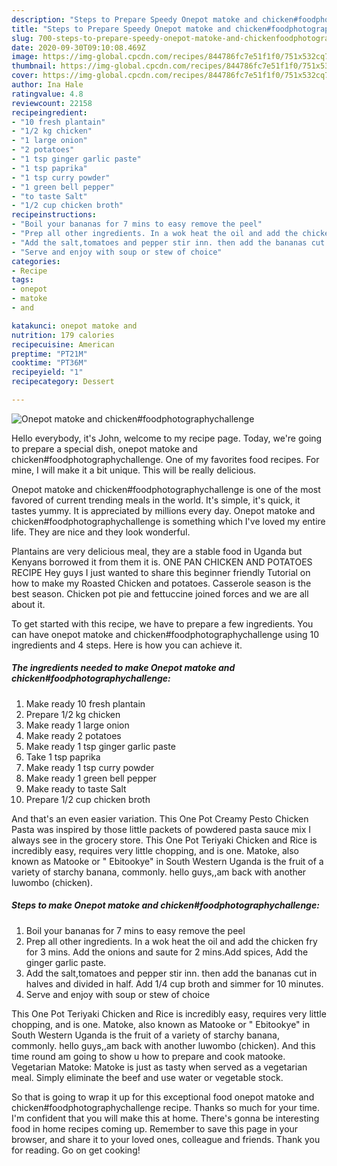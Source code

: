 ```yaml
---
description: "Steps to Prepare Speedy Onepot matoke and chicken#foodphotographychallenge"
title: "Steps to Prepare Speedy Onepot matoke and chicken#foodphotographychallenge"
slug: 700-steps-to-prepare-speedy-onepot-matoke-and-chickenfoodphotographychallenge
date: 2020-09-30T09:10:08.469Z
image: https://img-global.cpcdn.com/recipes/844786fc7e51f1f0/751x532cq70/onepot-matoke-and-chickenfoodphotographychallenge-recipe-main-photo.jpg
thumbnail: https://img-global.cpcdn.com/recipes/844786fc7e51f1f0/751x532cq70/onepot-matoke-and-chickenfoodphotographychallenge-recipe-main-photo.jpg
cover: https://img-global.cpcdn.com/recipes/844786fc7e51f1f0/751x532cq70/onepot-matoke-and-chickenfoodphotographychallenge-recipe-main-photo.jpg
author: Ina Hale
ratingvalue: 4.8
reviewcount: 22158
recipeingredient:
- "10 fresh plantain"
- "1/2 kg chicken"
- "1 large onion"
- "2 potatoes"
- "1 tsp ginger garlic paste"
- "1 tsp paprika"
- "1 tsp curry powder"
- "1 green bell pepper"
- "to taste Salt"
- "1/2 cup chicken broth"
recipeinstructions:
- "Boil your bananas for 7 mins to easy remove the peel"
- "Prep all other ingredients. In a wok heat the oil and add the chicken fry for 3 mins. Add the onions and saute for 2 mins.Add spices, Add the ginger garlic paste."
- "Add the salt,tomatoes and pepper stir inn. then add the bananas cut in halves and divided in half. Add 1/4 cup broth and simmer for 10 minutes."
- "Serve and enjoy with soup or stew of choice"
categories:
- Recipe
tags:
- onepot
- matoke
- and

katakunci: onepot matoke and 
nutrition: 179 calories
recipecuisine: American
preptime: "PT21M"
cooktime: "PT36M"
recipeyield: "1"
recipecategory: Dessert

---
```



![Onepot matoke and chicken#foodphotographychallenge](https://img-global.cpcdn.com/recipes/844786fc7e51f1f0/751x532cq70/onepot-matoke-and-chickenfoodphotographychallenge-recipe-main-photo.jpg)

Hello everybody, it's John, welcome to my recipe page. Today, we're going to prepare a special dish, onepot matoke and chicken#foodphotographychallenge. One of my favorites food recipes. For mine, I will make it a bit unique. This will be really delicious.

Onepot matoke and chicken#foodphotographychallenge is one of the most favored of current trending meals in the world. It's simple, it's quick, it tastes yummy. It is appreciated by millions every day. Onepot matoke and chicken#foodphotographychallenge is something which I've loved my entire life. They are nice and they look wonderful.

Plantains are very delicious meal, they are a stable food in Uganda but Kenyans borrowed it from them it is. ONE PAN CHICKEN AND POTATOES RECIPE Hey guys I just wanted to share this beginner friendly Tutorial on how to make my Roasted Chicken and potatoes. Casserole season is the best season. Chicken pot pie and fettuccine joined forces and we are all about it.


To get started with this recipe, we have to prepare a few ingredients. You can have onepot matoke and chicken#foodphotographychallenge using 10 ingredients and 4 steps. Here is how you can achieve it.

<!--inarticleads1-->

##### The ingredients needed to make Onepot matoke and chicken#foodphotographychallenge:

1. Make ready 10 fresh plantain
1. Prepare 1/2 kg chicken
1. Make ready 1 large onion
1. Make ready 2 potatoes
1. Make ready 1 tsp ginger garlic paste
1. Take 1 tsp paprika
1. Make ready 1 tsp curry powder
1. Make ready 1 green bell pepper
1. Make ready to taste Salt
1. Prepare 1/2 cup chicken broth


And that&#39;s an even easier variation. This One Pot Creamy Pesto Chicken Pasta was inspired by those little packets of powdered pasta sauce mix I always see in the grocery store. This One Pot Teriyaki Chicken and Rice is incredibly easy, requires very little chopping, and is one. Matoke, also known as Matooke or &#34; Ebitookye&#34; in South Western Uganda is the fruit of a variety of starchy banana, commonly. hello guys,,am back with another luwombo (chicken). 

<!--inarticleads2-->

##### Steps to make Onepot matoke and chicken#foodphotographychallenge:

1. Boil your bananas for 7 mins to easy remove the peel
1. Prep all other ingredients. In a wok heat the oil and add the chicken fry for 3 mins. Add the onions and saute for 2 mins.Add spices, Add the ginger garlic paste.
1. Add the salt,tomatoes and pepper stir inn. then add the bananas cut in halves and divided in half. Add 1/4 cup broth and simmer for 10 minutes.
1. Serve and enjoy with soup or stew of choice


This One Pot Teriyaki Chicken and Rice is incredibly easy, requires very little chopping, and is one. Matoke, also known as Matooke or &#34; Ebitookye&#34; in South Western Uganda is the fruit of a variety of starchy banana, commonly. hello guys,,am back with another luwombo (chicken). And this time round am going to show u how to prepare and cook matooke. Vegetarian Matoke: Matoke is just as tasty when served as a vegetarian meal. Simply eliminate the beef and use water or vegetable stock. 

So that is going to wrap it up for this exceptional food onepot matoke and chicken#foodphotographychallenge recipe. Thanks so much for your time. I'm confident that you will make this at home. There's gonna be interesting food in home recipes coming up. Remember to save this page in your browser, and share it to your loved ones, colleague and friends. Thank you for reading. Go on get cooking!
